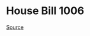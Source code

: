 # House Bill 1006

[Source](http://lawfilesext.leg.wa.gov/biennium/2023-24/Pdf/Bills/House%20Bills/1006.pdf)